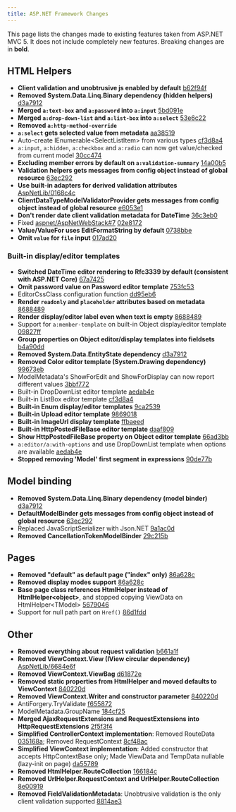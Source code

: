 ```yaml
---
title: ASP.NET Framework Changes
---
```

This page lists the changes made to existing features taken from ASP.NET MVC 5. It does not include completely new features. Breaking changes are in **bold**.

## HTML Helpers

- **Client validation and unobtrusive js enabled by default** [b62f94f](https://github.com/maxtoroq/XCST-a/commit/b62f94f7f117f835a33f4191f5a6fe840082238f)
- **Removed System.Data.Linq.Binary dependency (hidden helpers)** [d3a7912](https://github.com/maxtoroq/XCST-a/commit/d3a7912d4a4959c50f538a59fbcf9ec9e75ac168)
- **Merged `a:text-box` and `a:password` into `a:input`** [5bd091e](https://github.com/maxtoroq/XCST-a/commit/5bd091ead81a2e55b8f60af5d1b0656dcd1ab4bd)
- **Merged `a:drop-down-list` and `a:list-box` into `a:select`** [53e6c22](https://github.com/maxtoroq/XCST-a/commit/53e6c22b3f5e62876b4390128cab45548b75b7f2)
- **Removed `a:http-method-override`**
- **`a:select` gets selected value from metadata** [aa38519](https://github.com/maxtoroq/XCST-a/commit/aa38519525292c672093054d964e12eb39067bec)
- Auto-create IEnumerable&lt;SelectListItem> from various types [cf3d8a4](https://github.com/maxtoroq/XCST-a/commit/cf3d8a441d159cde2e25990d6b9b7cd12d81c9fc)
- `a:input`, `a:hidden`, `a:checkbox` and `a:radio` can now get value/checked from current model [30cc474](https://github.com/maxtoroq/XCST-a/commit/30cc4743e899a9325b054f4ecc15b6ee44ac39d7)
- **Excluding member errors by default on `a:validation-summary`** [14a00b5](https://github.com/maxtoroq/XCST-a/commit/14a00b56381eed57d9cf9e098010ebb1264a327d)
- **Validation helpers gets messages from config object instead of global resource** [63ec292](https://github.com/maxtoroq/XCST-a/commit/63ec2929636d16873b90aecb389bb787f26b8cb3)
- **Use built-in adapters for derived validation attributes** [AspNetLib/0168c4c](https://github.com/maxtoroq/AspNetLib/commit/0168c4cf7d390f14f0d043fb6811bffc8174245e)
- **ClientDataTypeModelValidatorProvider gets messages from config object instead of global resource** [e6053e1](https://github.com/maxtoroq/XCST-a/commit/e6053e1468f8597d375fa50d23932a698fe0b946)
- **Don't render date client validation metadata for DateTime** [36c3eb0](https://github.com/maxtoroq/XCST-a/commit/36c3eb0942da4904cb1149efc29278e41f327d33)
- Fixed [aspnet/AspNetWebStack#7](https://github.com/aspnet/AspNetWebStack/issues/7) [02e8172](https://github.com/maxtoroq/XCST-a/commit/02e8172da9f38201ba432ca5a26a6131cac1ef3f)
- **Value/ValueFor uses EditFormatString by default** [0738bbe](https://github.com/maxtoroq/XCST-a/commit/0738bbe7ff78e505f10ee28e2374953cf07b1a4a)
- **Omit `value` for `file` input** [017ad20](https://github.com/maxtoroq/XCST-a/commit/017ad20b559e73f2858e03c35740b11ada895337)

### Built-in display/editor templates

- **Switched DateTime editor rendering to Rfc3339 by default (consistent with ASP.NET Core)** [67a7425](https://github.com/maxtoroq/XCST-a/commit/67a7425623f9de3333073195804f8f83f04d38d3)
- **Omit password value on Password editor template** [753fc53](https://github.com/maxtoroq/XCST-a/commit/753fc5330cba50547a818b35a44fb8fc15565334)
- EditorCssClass configuration function [dd95eb6](https://github.com/maxtoroq/XCST-a/commit/dd95eb67f0ee62c31c6385aa64b8f52de067e1fd)
- **Render `readonly` and `placeholder` attributes based on metadata** [8688489](https://github.com/maxtoroq/XCST-a/commit/868848929833254341ab1670e4dba9ea76ce7225)
- **Render display/editor label even when text is empty** [8688489](https://github.com/maxtoroq/XCST-a/commit/868848929833254341ab1670e4dba9ea76ce7225)
- Support for `a:member-template` on built-in Object display/editor template [09827ff](https://github.com/maxtoroq/XCST-a/commit/09827ff136998450f1b8c4e4aa96dd544caeb1b5#diff-d9e4a150ec2ec7025b8cfa3d93460c97)
- **Group properties on Object editor/display templates into fieldsets** [b4a90dd](https://github.com/maxtoroq/XCST-a/commit/b4a90dd6f23d7a953f95895a7396f00302db943e)
- **Removed System.Data.EntityState dependency** [d3a7912](https://github.com/maxtoroq/XCST-a/commit/d3a7912d4a4959c50f538a59fbcf9ec9e75ac168)
- **Removed Color editor template (System.Drawing dependency)** [99673eb](https://github.com/maxtoroq/XCST-a/commit/99673eb354f3f5d009a1a20b5c4f02e88546f84b)
- ModelMetadata's ShowForEdit and ShowForDisplay can now report different values [3bbf772](https://github.com/maxtoroq/XCST-a/commit/3bbf7723d26befb6e22acc2de402777d751573c1)
- Built-in DropDownList editor template [aedab4e](https://github.com/maxtoroq/XCST-a/commit/aedab4e351a26f2b3e10c93b6793acb506d1ec6f)
- Built-in ListBox editor template [cf3d8a4](https://github.com/maxtoroq/XCST-a/commit/cf3d8a441d159cde2e25990d6b9b7cd12d81c9fc)
- **Built-in Enum display/editor templates** [9ca2539](https://github.com/maxtoroq/XCST-a/commit/9ca25398f221720565d65b4d30630f849c79d551)
- **Built-in Upload editor template** [9869018](https://github.com/maxtoroq/XCST-a/commit/9869018828224a5c0f0c8c0e7eb73b831cbc3ad0)
- **Built-in ImageUrl display template** [ffbaeed](https://github.com/maxtoroq/XCST-a/commit/ffbaeed858d8562a7f1bd06cc13cdb54721f30b5)
- **Built-in HttpPostedFileBase editor template** [daaf809](https://github.com/maxtoroq/XCST-a/commit/daaf8096b888f33ac3b90db8d9df4a92cca35bd7)
 - **Show HttpPostedFileBase property on Object editor template** [66ad3bb](https://github.com/maxtoroq/XCST-a/commit/66ad3bb5fc9be45743c66cf9b8f7489208e1d7ff)
- `a:editor/a:with-options` and use DropDownList template when options are available [aedab4e](https://github.com/maxtoroq/XCST-a/commit/aedab4e351a26f2b3e10c93b6793acb506d1ec6f)
- **Stopped removing 'Model' first segment in expressions** [90de77b](https://github.com/maxtoroq/XCST-a/commit/90de77b858432520fa4a8aa9b7ffc3cd65d25e9f)

## Model binding

- **Removed System.Data.Linq.Binary dependency (model binder)** [d3a7912](https://github.com/maxtoroq/XCST-a/commit/d3a7912d4a4959c50f538a59fbcf9ec9e75ac168)
- **DefaultModelBinder gets messages from config object instead of global resource** [63ec292](https://github.com/maxtoroq/XCST-a/commit/63ec2929636d16873b90aecb389bb787f26b8cb3)
- Replaced JavaScriptSerializer with Json.NET [9a1ac0d](https://github.com/maxtoroq/XCST-a/commit/9a1ac0db954d54ecc58977a9ffe70cd428185947)
- **Removed CancellationTokenModelBinder** [29c215b](https://github.com/maxtoroq/XCST-a/commit/29c215bd3c3d013b3f0c7aaf353a85ffdbce4e56)

## Pages

- **Removed "default" as default page ("index" only)** [86a628c](https://github.com/maxtoroq/XCST-a/commit/86a628cd0717dfb912591a02cb945319c52710e5)
- **Removed display modes support** [86a628c](https://github.com/maxtoroq/XCST-a/commit/86a628cd0717dfb912591a02cb945319c52710e5)
- **Base page class references HtmlHelper instead of HtmlHelper&lt;object>**, and stopped copying ViewData on HtmlHelper&lt;TModel> [5679046](https://github.com/maxtoroq/XCST-a/commit/5679046141c0a9afe4e5028e7602cfa8e3e25435)
- Support for null path part on `Href()` [86d1fdd](https://github.com/maxtoroq/XCST-a/commit/86d1fdd3fe7e41c636fb5499bd849625f983d26c)

## Other

- **Removed everything about request validation** [b661a1f](https://github.com/maxtoroq/XCST-a/commit/b661a1fc638dfe4996c4154744d4bbdbddb41832)
- **Removed ViewContext.View (IView circular dependency)** [AspNetLib/6684e6f](https://github.com/maxtoroq/AspNetLib/commit/6684e6fd0a627e42600fce2afb131f02854ebc88)
- **Removed ViewContext.ViewBag** [d61872e](https://github.com/maxtoroq/XCST-a/commit/d61872e24e83bbf253d980bb7bce1e9112ac5926)
- **Removed static properties from HtmlHelper and moved defaults to ViewContext** [840220d](https://github.com/maxtoroq/XCST-a/commit/840220d3434b5a8269d448bc34b13002bcf277bf)
- **Removed ViewContext.Writer and constructor parameter** [840220d](https://github.com/maxtoroq/XCST-a/commit/840220d3434b5a8269d448bc34b13002bcf277bf)
- AntiForgery.TryValidate [f655872](https://github.com/maxtoroq/XCST-a/commit/f655872a5430feb5c8cd9aa954c25e6dd37458c7)
- ModelMetadata.GroupName [184cf25](https://github.com/maxtoroq/XCST-a/commit/184cf25ba5850fb6efb482002b243d9fa35702f4)
- **Merged AjaxRequestExtensions and RequestExtensions into HttpRequestExtensions** [2f5f3f4](https://github.com/maxtoroq/XCST-a/commit/2f5f3f498efa39f57fbd635e57b12751fd1f568a)
- **Simplified ControllerContext implementation**: Removed RouteData [035168a](https://github.com/maxtoroq/XCST-a/commit/035168ac1c51124583d81cd6bfd2ef4c0d8e56e5); Removed RequestContext [8cf48ac](https://github.com/maxtoroq/XCST-a/commit/8cf48acca3f6df9d8d18cb6cc6d11b087193189b)
- **Simplified ViewContext implementation**: Added constructor that accepts HttpContextBase only; Made ViewData and TempData nullable (lazy-init on page) [da55789](https://github.com/maxtoroq/XCST-a/commit/da55789771fc029a8df659c9494d55d7772b824b)
- **Removed HtmlHelper.RouteCollection** [166184c](https://github.com/maxtoroq/XCST-a/commit/166184c810e721683f40caba38f9c832b1eee94a)
- **Removed UrlHelper.RequestContext and UrlHelper.RouteCollection** [8e00919](https://github.com/maxtoroq/XCST-a/commit/8e009190ab7ce1c91944d151939ec058a1a1bc3c)
- **Removed FieldValidationMetadata**: Unobtrusive validation is the only client validation supported [8814ae3](https://github.com/maxtoroq/XCST-a/commit/8814ae3771f71e1cb61fc95171ca4d3565c0347c)
